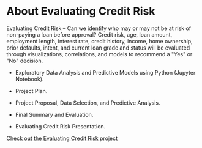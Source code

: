 # About Evaluating Credit Risk
Evaluating Credit Risk – Can we identify who may or may not be at risk of non-paying a loan before approval?  Credit risk, age, loan amount, employment length, interest rate, credit history, income, home ownership, prior defaults, intent, and current loan grade and status will be evaluated through visualizations, correlations, and models to recommend a "Yes" or "No" decision.

*	Exploratory Data Analysis and Predictive Models using Python (Jupyter Notebook).

*	Project Plan.

*	Project Proposal, Data Selection, and Predictive Analysis.

*	Final Summary and Evaluation.

*	Evaluating Credit Risk Presentation.

[Check out the Evaluating Credit Risk project](https://github.com/michelle-bh/michelle-bh.github.io/tree/main/Evaluating-Credit-Risk)